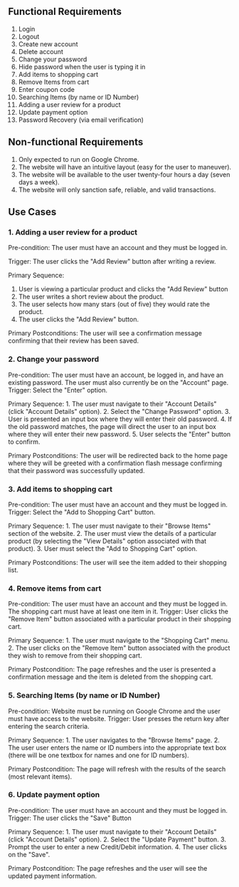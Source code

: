 ## Functional Requirements

1. Login
2. Logout
3. Create new account
4. Delete account
5. Change your password
6. Hide password when the user is typing it in
7. Add items to shopping cart
8. Remove Items from cart
9. Enter coupon code
10. Searching Items (by name or ID Number)
11. Adding a user review for a product
12. Update payment option
13. Password Recovery (via email verification)

## Non-functional Requirements

1. Only expected to run on Google Chrome.
2. The website will have an intuitive layout (easy for the user to maneuver).
3. The website will be available to the user twenty-four hours a day (seven days a week).
4. The website will only sanction safe, reliable, and valid transactions.

## Use Cases

### 1. Adding a user review for a product
  Pre-condition: The user must have an account and they must be logged in.

  Trigger: The user clicks the "Add Review" button after writing a review.

  Primary Sequence:
  
  1. User is viewing a particular product and clicks the "Add Review" button
  2. The user writes a short review about the product.
  3. The user selects how many stars (out of five) they would rate the product.
  4. The user clicks the "Add Review" button.

  Primary Postconditions: The user will see a confirmation message confirming that their review has been saved.

### 2. Change your password
  Pre-condition: The user must have an account, be logged in, and have an existing password. The user must also currently be on the "Account" page.
  Trigger: Select the "Enter" option.
  
  Primary Sequence:
    1. The user must navigate to their "Account Details" (click "Account Details" option).
    2. Select the "Change Password" option.
    3. User is presented an input box where they will enter their old password.
    4. If the old password matches, the page will direct the user to an input box where they will enter their new password.
    5. User selects the "Enter" button to confirm.
    
   Primary Postconditions: The user will be redirected back to the home page where they will be greeted with a confirmation flash message confirming that their password was successfully updated.

### 3. Add items to shopping cart
  Pre-condition: The user must have an account and they must be logged in.
  Trigger: Select the "Add to Shopping Cart" button.
  
  Primary Sequence:
    1. The user must navigate to their "Browse Items" section of the website.
    2. The user must view the details of a particular product (by selecting the "View Details" option associated with that product).
    3. User must select the "Add to Shopping Cart" option.
    
   Primary Postconditions: The user will see the item added to their shopping list.
   
### 4. Remove items from cart
  Pre-condition: The user must have an account and they must be logged in. The shopping cart must have at least one item in it.
  Trigger: User clicks the "Remove Item" button associated with a particular product in their shopping cart.
  
  Primary Sequence:
    1. The user must navigate to the "Shopping Cart" menu.
    2. The user clicks on the "Remove Item" button associated with the product they wish to remove from their shopping cart.
   
   Primary Postcondition: The page refreshes and the user is presented a confirmation message and the item is deleted from the shopping cart.
  
### 5. Searching Items (by name or ID Number)
  Pre-condition: Website must be running on Google Chrome and the user must have access to the website.
  Trigger: User presses the return key after entering the search criteria.
  
  Primary Sequence:
    1. The user navigates to the "Browse Items" page.
    2. The user user enters the name or ID numbers into the appropriate text box (there will be one textbox for names and one for ID numbers).
    
   Primary Postcondition: The page will refresh with the results of the search (most relevant items).
  
### 6. Update payment option
  Pre-condition: The user must have an account and they must be logged in.
  Trigger: The user clicks the "Save" Button
  
  Primary Sequence:
    1. The user must navigate to their "Account Details" (click "Account Details" option).
    2. Select the "Update Payment" button.
    3. Prompt the user to enter a new Credit/Debit information.
    4. The user clicks on the "Save".
    
   Primary Postcondition: The page refreshes and the user will see the updated payment information.
